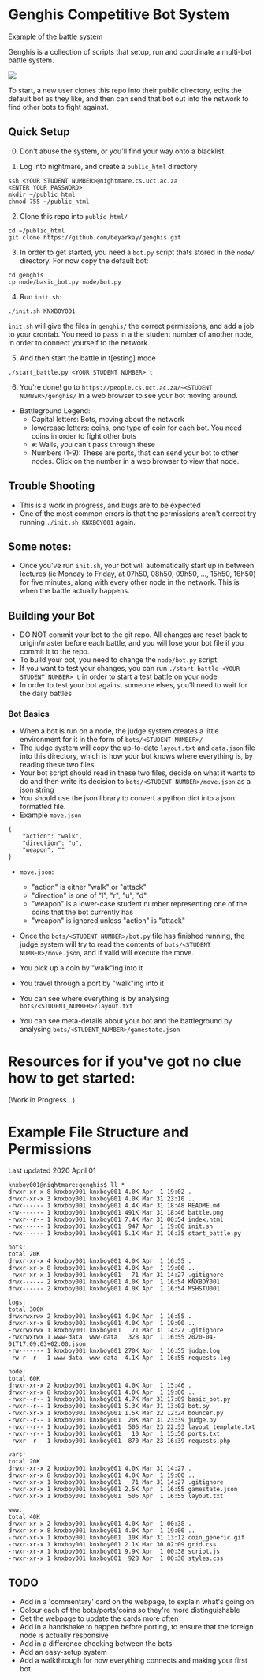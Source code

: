 # Genghis Competitive Bot System
[Example of the battle system](https://people.cs.uct.ac.za/~KNXBOY001/genghis/)

Genghis is a collection of scripts that setup, run and coordinate a multi-bot battle system.

![](battle.png)

To start, a new user clones this repo into their public directory, edits the default bot as 
they like, and then can send that bot out into the network to find other bots to fight against.

## Quick Setup

0. Don't abuse the system, or you'll find your way onto a blacklist.

1. Log into nightmare, and create a `public_html` directory
```
ssh <YOUR STUDENT NUMBER>@nightmare.cs.uct.ac.za
<ENTER YOUR PASSWORD>
mkdir ~/public_html
chmod 755 ~/public_html 
```
2. Clone this repo into `public_html/`
```
cd ~/public_html
git clone https://github.com/beyarkay/genghis.git
```

3. In order to get started, you need a `bot.py` script thats stored in the `node/` directory. For now copy the default bot:
```
cd genghis
cp node/basic_bot.py node/bot.py
```

4. Run `init.sh`:
```
./init.sh KNXBOY001
```

`init.sh` will give the files in `genghis/` the correct permissions, and add a job to your crontab. You need to pass in a the student number of another node, in order to connect yourself to the network. 

5. And then start the battle in t[esting] mode

```
./start_battle.py <YOUR STUDENT NUMBER> t
```

6. You're done! go to `https://people.cs.uct.ac.za/~<STUDENT NUMBER>/genghis/` in a web browser to see your bot moving around.
* Battleground Legend:
    * Capital letters: Bots, moving about the network
    * lowercase letters: coins, one type of coin for each bot. You need coins in order to fight other bots
    * `#`: Walls, you can't pass through these
    * Numbers (1-9): These are ports, that can send your bot to other nodes. Click on the number in a web browser to view that node.
    
## Trouble Shooting

* This is a work in progress, and bugs are to be expected
* One of the most common errors is that the permissions aren't correct try running `./init.sh KNXBOY001` again.

## Some notes:

* Once you've run `init.sh`, your bot will automatically start up in between lectures (ie Monday to Friday, at 07h50, 08h50, 09h50, ..., 15h50, 16h50) for five minutes, along with every other node in the network. This is when the battle actually happens.


## Building your Bot
* DO NOT commit your bot to the git repo. All changes are reset back to origin/master before each battle, and you will lose your bot file if you commit it to the repo.
* To build your bot, you need to change the `node/bot.py` script.
* If you want to test your changes, you can run `./start_battle <YOUR STUDENT NUMBER> t` in order to start a test battle on your node
* In order to test your bot against someone elses, you'll need to wait for the daily battles

### Bot Basics
* When a bot is run on a node, the judge system creates a little environment for it in the form of `bots/<STUDENT NUMBER>/`
* The judge system will copy the up-to-date `layout.txt` and `data.json` file into this directory, which is how your bot knows where everything is, by reading these two files.
* Your bot script should read in these two files, decide on what it wants to do and then write its decision to `bots/<STUDENT NUMBER>/move.json` as a json string
* You should use the json library to convert a python dict into a json formatted file.
* Example `move.json`

```
{
    "action": "walk", 
    "direction": "u",
    "weapon": ""
}
```
* `move.json`:
    * "action" is either "walk" or "attack"
    * "direction" is one of "l", "r", "u", "d"
    * "weapon" is a lower-case student number representing one of the coins that the bot currently has
    * "weapon" is ignored unless "action" is "attack"

* Once the `bots/<STUDENT NUMBER>/bot.py` file has finished running, the judge system will try to read the contents of `bots/<STUDENT NUMBER>/move.json`, and if valid will execute the move.
* You pick up a coin by "walk"ing into it
* You travel through a port by "walk"ing into it
* You can see where everything is by analysing `bots/<STUDENT_NUMBER>/layout.txt`
* You can see meta-details about your bot and the battleground by analysing `bots/<STUDENT_NUMBER>/gamestate.json`

# Resources for if you've got no clue how to get started:
(Work in Progress...)



# Example File Structure and Permissions
Last updated 2020 April 01

```
knxboy001@nightmare:genghis$ ll *
drwxr-xr-x 8 knxboy001 knxboy001 4.0K Apr  1 19:02 .
drwxr-xr-x 3 knxboy001 knxboy001 4.0K Mar 31 23:10 ..
-rwx------ 1 knxboy001 knxboy001 4.4K Mar 31 18:48 README.md
-rw------- 1 knxboy001 knxboy001 491K Mar 31 18:46 battle.png
-rwxr--r-- 1 knxboy001 knxboy001 7.4K Mar 31 00:54 index.html
-rwx------ 1 knxboy001 knxboy001  947 Apr  1 19:00 init.sh
-rwx------ 1 knxboy001 knxboy001 5.1K Mar 31 16:35 start_battle.py

bots:
total 20K
drwxr-xr-x 4 knxboy001 knxboy001 4.0K Apr  1 16:55 .
drwxr-xr-x 8 knxboy001 knxboy001 4.0K Apr  1 19:00 ..
-rwxr-xr-x 1 knxboy001 knxboy001   71 Mar 31 14:27 .gitignore
drwx------ 2 knxboy001 knxboy001 4.0K Apr  1 16:54 KNXBOY001
drwx------ 2 knxboy001 knxboy001 4.0K Apr  1 16:54 MSHSTU001

logs:
total 300K
drwxrwxrwx 2 knxboy001 knxboy001 4.0K Apr  1 16:55 .
drwxr-xr-x 8 knxboy001 knxboy001 4.0K Apr  1 19:00 ..
-rwxrwxrwx 1 knxboy001 knxboy001   71 Mar 31 14:27 .gitignore
-rwxrwxrwx 1 www-data  www-data   328 Apr  1 16:55 2020-04-01T17:09:03+02:00.json
-rw------- 1 knxboy001 knxboy001 270K Apr  1 16:55 judge.log
-rw-r--r-- 1 www-data  www-data  4.1K Apr  1 16:55 requests.log

node:
total 60K
drwxr-xr-x 2 knxboy001 knxboy001 4.0K Apr  1 15:46 .
drwxr-xr-x 8 knxboy001 knxboy001 4.0K Apr  1 19:00 ..
-rwxr--r-- 1 knxboy001 knxboy001 4.7K Mar 31 17:09 basic_bot.py
-rwxr--r-- 1 knxboy001 knxboy001 5.3K Mar 31 13:02 bot.py
-rwxr-xr-x 1 knxboy001 knxboy001 1.5K Mar 22 12:24 bouncer.py
-rwxr--r-- 1 knxboy001 knxboy001  20K Mar 31 23:39 judge.py
-rwxr--r-- 1 knxboy001 knxboy001  506 Mar 23 22:53 layout_template.txt
-rwxr--r-- 1 knxboy001 knxboy001   10 Apr  1 15:50 ports.txt
-rwxr--r-- 1 knxboy001 knxboy001  870 Mar 23 16:39 requests.php

vars:
total 20K
drwxr-xr-x 2 knxboy001 knxboy001 4.0K Mar 31 14:27 .
drwxr-xr-x 8 knxboy001 knxboy001 4.0K Apr  1 19:00 ..
-rwxr-xr-x 1 knxboy001 knxboy001   71 Mar 31 14:27 .gitignore
-rwxr-xr-x 1 knxboy001 knxboy001 2.5K Apr  1 16:55 gamestate.json
-rwxr-xr-x 1 knxboy001 knxboy001  506 Apr  1 16:55 layout.txt

www:
total 40K
drwxr-xr-x 2 knxboy001 knxboy001 4.0K Apr  1 00:38 .
drwxr-xr-x 8 knxboy001 knxboy001 4.0K Apr  1 19:00 ..
-rwxr-xr-x 1 knxboy001 knxboy001  10K Mar 31 13:12 coin_generic.gif
-rwxr-xr-x 1 knxboy001 knxboy001 2.1K Mar 30 02:09 grid.css
-rwxr-xr-x 1 knxboy001 knxboy001 9.9K Apr  1 00:38 script.js
-rwxr-xr-x 1 knxboy001 knxboy001  928 Apr  1 00:38 styles.css

```

## TODO
* Add in a 'commentary' card on the webpage, to explain what's going on
* Colour each of the bots/ports/coins so they're more distinguishable
* Get the webpage to update the cards more often
* Add in a handshake to happen before porting, to ensure that the foreign node is actually responsive
* Add in a difference checking between the bots
* Add an easy-setup system
* Add a walkthrough for how everything connects and making your first bot
